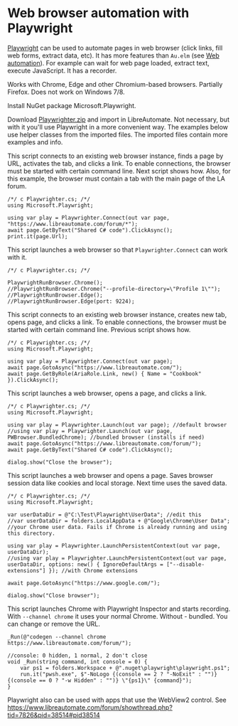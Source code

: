 # Web browser automation with Playwright

[Playwright](https://playwright.dev/dotnet/docs/input) can be used to automate pages in web browser (click links, fill web forms, extract data, etc). It has more features than `Au.elm` (see [Web automation](Web%20automation%2C%20navigate.html)). For example can wait for web page loaded, extract text, execute JavaScript. It has a recorder.

Works with Chrome, Edge and other Chromium-based browsers. Partially Firefox. Does not work on Windows 7/8.

Install NuGet package Microsoft.Playwright.

Download [Playwrighter.zip](https://www.libreautomate.com/forum/showthread.php?tid=7779) and import in LibreAutomate. Not necessary, but with it you'll use Playwright in a more convenient way. The examples below use helper classes from the imported files. The imported files contain more examples and info.

This script connects to an existing web browser instance, finds a page by URL, activates the tab, and clicks a link. To enable connections, the browser must be started with certain command line. Next script shows how. Also, for this example, the browser must contain a tab with the main page of the LA forum.

```
/*/ c Playwrighter.cs; /*/
using Microsoft.Playwright;

using var play = Playwrighter.Connect(out var page, "https://www.libreautomate.com/forum/*");
await page.GetByText("Shared C# code").ClickAsync();
print.it(page.Url);
```

This script launches a web browser so that `Playwrighter.Connect` can work with it.

```
/*/ c Playwrighter.cs; /*/

PlaywrightRunBrowser.Chrome();
//PlaywrightRunBrowser.Chrome("--profile-directory=\"Profile 1\"");
//PlaywrightRunBrowser.Edge();
//PlaywrightRunBrowser.Edge(port: 9224);
```

This script connects to an existing web browser instance, creates new tab, opens page, and clicks a link. To enable connections, the browser must be started with certain command line. Previous script shows how.

```
/*/ c Playwrighter.cs; /*/
using Microsoft.Playwright;

using var play = Playwrighter.Connect(out var page);
await page.GotoAsync("https://www.libreautomate.com/");
await page.GetByRole(AriaRole.Link, new() { Name = "Cookbook" }).ClickAsync();
```

This script launches a web browser, opens a page, and clicks a link.

```
/*/ c Playwrighter.cs; /*/
using Microsoft.Playwright;

using var play = Playwrighter.Launch(out var page); //default browser
//using var play = Playwrighter.Launch(out var page, PWBrowser.BundledChrome); //bundled browser (installs if need)
await page.GotoAsync("https://www.libreautomate.com/forum/");
await page.GetByText("Shared C# code").ClickAsync();

dialog.show("Close the browser");
```

This script launches a web browser and opens a page. Saves browser session data like cookies and local storage. Next time uses the saved data.

```
/*/ c Playwrighter.cs; /*/
using Microsoft.Playwright;

var userDataDir = @"C:\Test\Playwright\UserData"; //edit this
//var userDataDir = folders.LocalAppData + @"Google\Chrome\User Data"; //your Chrome user data. Fails if Chrome is already running and using this directory.

using var play = Playwrighter.LaunchPersistentContext(out var page, userDataDir);
//using var play = Playwrighter.LaunchPersistentContext(out var page, userDataDir, options: new() { IgnoreDefaultArgs = ["--disable-extensions"] }); //with Chrome extensions

await page.GotoAsync("https://www.google.com/");

dialog.show("Close browser");
```

This script launches Chrome with Playwright Inspector and starts recording. With `--channel chrome` it uses your normal Chrome. Without - bundled. You can change or remove the URL.

```
_Run(@"codegen --channel chrome https://www.libreautomate.com/forum/");

//console: 0 hidden, 1 normal, 2 don't close
void _Run(string command, int console = 0) {
	var ps1 = folders.Workspace + @".nuget\playwright\playwright.ps1";
	run.it("pwsh.exe", $"-NoLogo {(console == 2 ? "-NoExit" : "")} {(console == 0 ? "-w Hidden" : "")} \"{ps1}\" {command}");
}
```

Playwright also can be used with apps that use the WebView2 control. See https://www.libreautomate.com/forum/showthread.php?tid=7826&pid=38514#pid38514